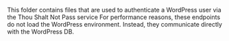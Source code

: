 This folder contains files that are used to authenticate a WordPress user via the Thou Shalt Not Pass service
For performance reasons, these endpoints do not load the WordPress environment.
Instead, they communicate directly with the WordPress DB.
